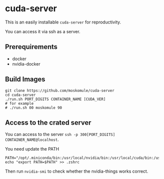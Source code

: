 # cuda-server

This is an easily installable `cuda-server` for reproductivity. 

You can access it via ssh as a server.

## Prerequirements

* docker
* nvidia-docker

## Build Images

```
git clone https://github.com/moskomule/cuda-server
cd cuda-server
./run.sh PORT_DIGITS CONTAINER_NAME [CUDA_VER]
# for example
# ./run.sh 00 moskomule 90
```

## Access to the crated server

You can access to the server `ssh -p 300[PORT_DIGITS] CONTAINER_NAME@localhost`.

You need update the PATH 

```
PATH="/opt/.miniconda/bin:/usr/local/nvidia/bin:/usr/local/cuda/bin:/usr/local/sbin:/usr/local/bin:/usr/sbin:/usr/bin:/sbin:/bin"
echo "export PATH=$PATH" >> .zshrc
```

Then run `nvidia-smi` to check whether the nvidia-things works correct.

